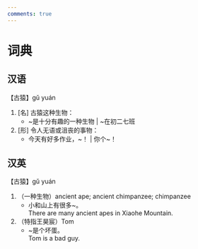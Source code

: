 ```yaml
---
comments: true
---
```


# 词典

## 汉语

【古猿】gǔ yuán

1. [名] 古猿这种生物：
    - \~是十分有趣的一种生物 | \~在初二七班
2. [形] 令人无语或沮丧的事物：
    - 今天有好多作业，\~！ | 你个\~！

## 汉英

【古猿】gǔ yuán

1. （一种生物）ancient ape; ancient chimpanzee; chimpanzee
    - 小和山上有很多\~。  
      There are many ancient apes in Xiaohe Mountain.
2. （特指王昊宸）Tom
    - \~是个坏蛋。  
      Tom is a bad guy.